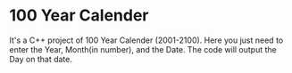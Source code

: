 # 100 Year Calender<br>
It's a C++ project of 100 Year Calender (2001-2100).
Here you just need to enter the Year, Month(in number), and the Date. The code will output the Day on that date.
